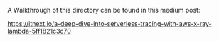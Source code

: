 A Walkthrough of this directory can be found in this medium post:

https://itnext.io/a-deep-dive-into-serverless-tracing-with-aws-x-ray-lambda-5ff1821c3c70
